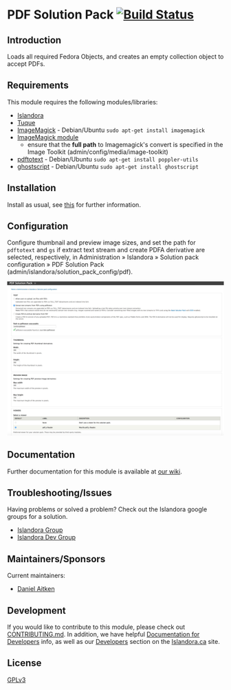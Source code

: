 # PDF Solution Pack [![Build Status](https://travis-ci.org/Islandora/islandora_solution_pack_pdf.png?branch=7.x)](https://travis-ci.org/Islandora/islandora_solution_pack_pdf)

## Introduction

Loads all required Fedora Objects, and creates an empty collection object to accept PDFs.

## Requirements

This module requires the following modules/libraries:

* [Islandora](https://github.com/islandora/islandora)
* [Tuque](https://github.com/islandora/tuque)
* [ImageMagick](http://www.imagemagick.org/script/index.php) - Debian/Ubuntu `sudo apt-get install imagemagick`
* [ImageMagick module](https://www.drupal.org/project/imagemagick)
    * ensure that the **full path** to Imagemagick's convert is specified in the Image Toolkit (admin/config/media/image-toolkit)
* [pdftotext](http://poppler.freedesktop.org) -  Debian/Ubuntu `sudo apt-get install poppler-utils`
* [ghostscript](http://www.ghostscript.com) - Debian/Ubuntu `sudo apt-get install ghostscript`

## Installation

Install as usual, see [this](https://drupal.org/documentation/install/modules-themes/modules-7) for further information.

## Configuration

Configure thumbnail and preview image sizes, and set the path for `pdftotext` and `gs` if extract text stream and create PDFA derivative are selected, respectively, in Administration » Islandora »  Solution pack configuration »  PDF Solution Pack (admin/islandora/solution_pack_config/pdf).

![Configuration](https://raw.githubusercontent.com/dmoses/islandora_screenshots/master/pdf_sp_config.jpg)

## Documentation

Further documentation for this module is available at [our wiki](https://wiki.duraspace.org/display/ISLANDORA/PDF+Solution+Pack).

## Troubleshooting/Issues

Having problems or solved a problem? Check out the Islandora google groups for a solution.

* [Islandora Group](https://groups.google.com/forum/?hl=en&fromgroups#!forum/islandora)
* [Islandora Dev Group](https://groups.google.com/forum/?hl=en&fromgroups#!forum/islandora-dev)

## Maintainers/Sponsors

Current maintainers:

* [Daniel Aitken](https://github.com/qadan)

## Development

If you would like to contribute to this module, please check out [CONTRIBUTING.md](CONTRIBUTING.md). In addition, we have helpful [Documentation for Developers](https://github.com/Islandora/islandora/wiki#wiki-documentation-for-developers) info, as well as our [Developers](http://islandora.ca/developers) section on the [Islandora.ca](http://islandora.ca) site.

## License

[GPLv3](http://www.gnu.org/licenses/gpl-3.0.txt)
